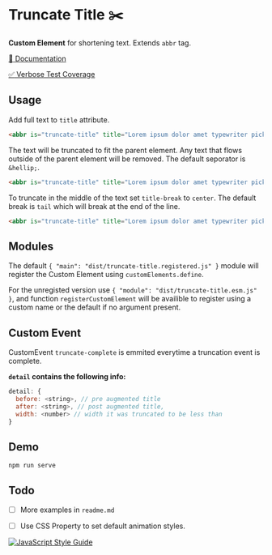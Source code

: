 # Truncate Title :scissors:

**Custom Element** for shortening text. Extends `abbr` tag.

[:book: Documentation](https://github.com/TravisMullen/truncate-title/blob/master/documentation.md)

[:white_check_mark: Verbose Test Coverage](https://github.com/TravisMullen/truncate-title/blob/master/test/truncate-title.spec.js)

## Usage

Add full text to `title` attribute.

```html
<abbr is="truncate-title" title="Lorem ipsum dolor amet typewriter pickled iPhone hella occupy neutra tattooed vinyl drinking vinegar ennui."></abbr>
```

The text will be truncated to fit the parent element. Any text that flows outside of the parent element will be removed. The default seporator is `&hellip;`. 

```html
<abbr is="truncate-title" title="Lorem ipsum dolor amet typewriter pickled iPhone hella occupy neutra tattooed vinyl drinking vinegar ennui.">Medium Lorem ipsum dolor amet typewriter pickled iPho …</abbr>
```
To truncate in the middle of the text set `title-break` to `center`. The default break is `tail` which will break at the end of the line.

```html
<abbr is="truncate-title" title="Lorem ipsum dolor amet typewriter pickled iPhone hella occupy neutra tattooed vinyl drinking vinegar ennui." title-break="tail">Medium Lorem ipsum dolor a … yl drinking vinegar ennui.</abbr>
```

## Modules

The default `{ "main": "dist/truncate-title.registered.js" }` module will register the Custom Element using `customElements.define`.

For the unregisted version use `{ "module": "dist/truncate-title.esm.js" }`, and function `registerCustomElement` will be availible to register using a custom name or the default if no argument present.

## Custom Event

CustomEvent `truncate-complete` is emmited everytime a truncation event is complete. 

**`detail` contains the following info:**
```js
detail: { 
  before: <string>, // pre augmented title
  after: <string>, // post augmented title,
  width: <number> // width it was truncated to be less than
}
```

## Demo

`npm run serve`


## Todo

- [ ] More examples in `readme.md`
- [ ] Use CSS Property to set default animation styles.



[![JavaScript Style Guide](https://cdn.rawgit.com/standard/standard/master/badge.svg)](https://github.com/standard/standard)
